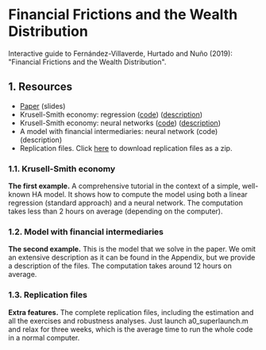 # Financial Frictions and the Wealth Distribution
Interactive guide to Fernández-Villaverde, Hurtado and Nuño (2019): "Financial Frictions and the Wealth Distribution".
## 1. Resources
* [Paper](https://github.com/ryanzalla/financial-frictions/blob/master/paper.pdf) (slides)
* Krusell-Smith economy: regression ([code](https://github.com/ryanzalla/financial-frictions/tree/master/KS_LR)) ([description](https://github.com/ryanzalla/financial-frictions/blob/master/KS_LR/a0_documentation.pdf))
* Krusell-Smith economy: neural networks ([code](https://github.com/ryanzalla/financial-frictions/tree/master/KS_NN)) ([description](https://github.com/ryanzalla/financial-frictions/blob/master/KS_NN/a0_documentation.pdf))
* A model with financial intermediaries: neural network (code) (description)
* Replication files. Click [here](https://github.com/ryanzalla/financial-frictions/blob/master/Replication_files.zip) to download replication files as a zip.
### 1.1. Krusell-Smith economy
**The first example.** A comprehensive tutorial in the context of a simple, well-known HA model. It shows how to compute the model using both a linear regression (standard approach) and a neural network. The computation takes less than 2 hours on average (depending on the computer).
### 1.2. Model with financial intermediaries
**The second example.** This is the model that we solve in the paper. We omit an extensive description as it can be found in the Appendix, but we provide a description of the files. The computation takes around 12 hours on average.
### 1.3. Replication files
**Extra features.** The complete replication files, including the estimation and all the exercises and robustness analyses. Just launch a0_superlaunch.m and relax for three weeks, which is the average time to run the whole code in a normal computer.
